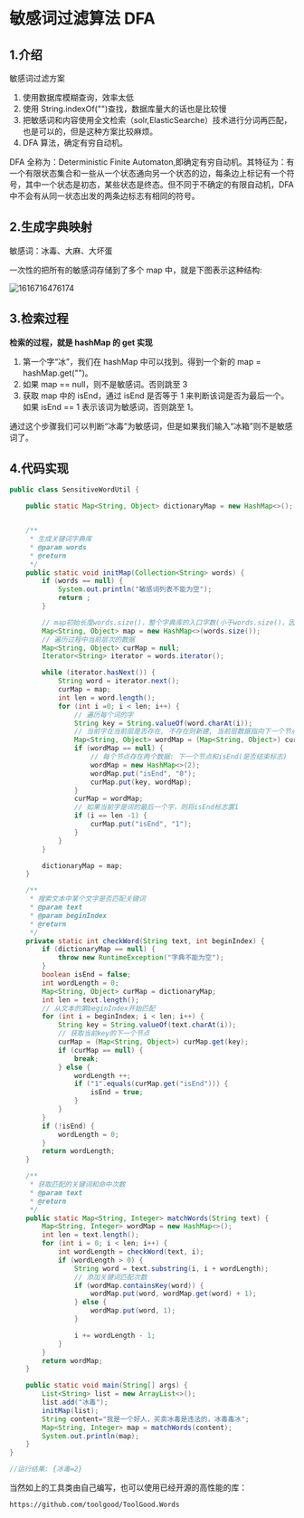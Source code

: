# 敏感词过滤算法 DFA

## 1.介绍

敏感词过滤方案

1. 使用数据库模糊查询，效率太低
2. 使用 String.indexOf("")查找，数据库量大的话也是比较慢
3. 把敏感词和内容使用全文检索（solr,ElasticSearche）技术进行分词再匹配，也是可以的，但是这种方案比较麻烦。
4. DFA 算法，确定有穷自动机。

DFA 全称为：Deterministic Finite Automaton,即确定有穷自动机。其特征为：有一个有限状态集合和一些从一个状态通向另一个状态的边，每条边上标记有一个符号，其中一个状态是初态，某些状态是终态。但不同于不确定的有限自动机，DFA 中不会有从同一状态出发的两条边标志有相同的符号。

## 2.生成字典映射

敏感词：冰毒、大麻、大坏蛋

一次性的把所有的敏感词存储到了多个 map 中，就是下图表示这种结构:

![1616716476174](https://zwhid.oss-cn-shenzhen.aliyuncs.com/blog/G2IRfF-G2IRfF.png)

## 3.检索过程

**检索的过程，就是 hashMap 的 get 实现**

1. 第一个字“冰”，我们在 hashMap 中可以找到。得到一个新的 map = hashMap.get("")。
2. 如果 map == null，则不是敏感词。否则跳至 3
3. 获取 map 中的 isEnd，通过 isEnd 是否等于 1 来判断该词是否为最后一个。如果 isEnd == 1 表示该词为敏感词，否则跳至 1。

通过这个步骤我们可以判断“冰毒”为敏感词，但是如果我们输入“冰箱”则不是敏感词了。

## 4.代码实现

```java
public class SensitiveWordUtil {

    public static Map<String, Object> dictionaryMap = new HashMap<>();


    /**
     * 生成关键词字典库
     * @param words
     * @return
     */
    public static void initMap(Collection<String> words) {
        if (words == null) {
            System.out.println("敏感词列表不能为空");
            return ;
        }

        // map初始长度words.size()，整个字典库的入口字数(小于words.size()，因为不同的词可能会有相同的首字)
        Map<String, Object> map = new HashMap<>(words.size());
        // 遍历过程中当前层次的数据
        Map<String, Object> curMap = null;
        Iterator<String> iterator = words.iterator();

        while (iterator.hasNext()) {
            String word = iterator.next();
            curMap = map;
            int len = word.length();
            for (int i =0; i < len; i++) {
                // 遍历每个词的字
                String key = String.valueOf(word.charAt(i));
                // 当前字在当前层是否存在, 不存在则新建, 当前层数据指向下一个节点, 继续判断是否存在数据
                Map<String, Object> wordMap = (Map<String, Object>) curMap.get(key);
                if (wordMap == null) {
                    // 每个节点存在两个数据: 下一个节点和isEnd(是否结束标志)
                    wordMap = new HashMap<>(2);
                    wordMap.put("isEnd", "0");
                    curMap.put(key, wordMap);
                }
                curMap = wordMap;
                // 如果当前字是词的最后一个字，则将isEnd标志置1
                if (i == len -1) {
                    curMap.put("isEnd", "1");
                }
            }
        }

        dictionaryMap = map;
    }

    /**
     * 搜索文本中某个文字是否匹配关键词
     * @param text
     * @param beginIndex
     * @return
     */
    private static int checkWord(String text, int beginIndex) {
        if (dictionaryMap == null) {
            throw new RuntimeException("字典不能为空");
        }
        boolean isEnd = false;
        int wordLength = 0;
        Map<String, Object> curMap = dictionaryMap;
        int len = text.length();
        // 从文本的第beginIndex开始匹配
        for (int i = beginIndex; i < len; i++) {
            String key = String.valueOf(text.charAt(i));
            // 获取当前key的下一个节点
            curMap = (Map<String, Object>) curMap.get(key);
            if (curMap == null) {
                break;
            } else {
                wordLength ++;
                if ("1".equals(curMap.get("isEnd"))) {
                    isEnd = true;
                }
            }
        }
        if (!isEnd) {
            wordLength = 0;
        }
        return wordLength;
    }

    /**
     * 获取匹配的关键词和命中次数
     * @param text
     * @return
     */
    public static Map<String, Integer> matchWords(String text) {
        Map<String, Integer> wordMap = new HashMap<>();
        int len = text.length();
        for (int i = 0; i < len; i++) {
            int wordLength = checkWord(text, i);
            if (wordLength > 0) {
                String word = text.substring(i, i + wordLength);
                // 添加关键词匹配次数
                if (wordMap.containsKey(word)) {
                    wordMap.put(word, wordMap.get(word) + 1);
                } else {
                    wordMap.put(word, 1);
                }

                i += wordLength - 1;
            }
        }
        return wordMap;
    }

    public static void main(String[] args) {
        List<String> list = new ArrayList<>();
        list.add("冰毒");
        initMap(list);
        String content="我是一个好人，买卖冰毒是违法的，冰毒毒冰";
        Map<String, Integer> map = matchWords(content);
        System.out.println(map);
    }
}

//运行结果: {冰毒=2}
```

当然如上的工具类由自己编写，也可以使用已经开源的高性能的库：

```properties
https://github.com/toolgood/ToolGood.Words
```
